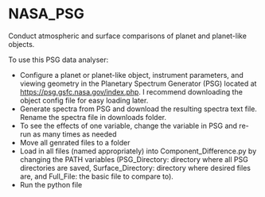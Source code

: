 # NASA_PSG

Conduct atmospheric and surface comparisons of planet and planet-like objects. 

To use this PSG data analyser:

* Configure a planet or planet-like object, instrument parameters, and viewing geometry in the Planetary Spectrum Generator (PSG) located at https://psg.gsfc.nasa.gov/index.php. I recommend downloading the object config file for easy loading later. 
* Generate spectra from PSG and download the resulting spectra text file. Rename the spectra file in downloads folder.
* To see the effects of one variable, change the variable in PSG and re-run as many times as needed
* Move all genrated files to a folder
* Load in all files (named appropriately) into Component_Difference.py by changing the PATH variables (PSG_Directory: directory where all PSG directories are saved, Surface_Directory: directory where desired files are, and Full_File: the basic file to compare to).
* Run the python file 
